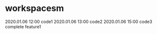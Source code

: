 # workspacesm
2020.01.06 12:00 code1
2020.01.06 13:00 code2
2020.01.06 15:00 code3 complete feature1